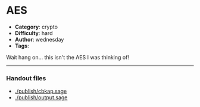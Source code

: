 AES
======================

- **Category**: crypto
- **Difficulty**: hard
- **Author**: wednesday
- **Tags**: 

Wait hang on... this isn't the AES I was thinking of!

---

### Handout files

- [./publish/cbkap.sage](./publish/cbkap.sage)
- [./publish/output.sage](./publish/output.sage)
